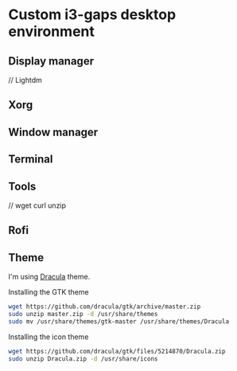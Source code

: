 # Custom i3-gaps desktop environment

## Display manager
// Lightdm

## Xorg

## Window manager

## Terminal

## Tools
// wget curl unzip

## Rofi

## Theme
I'm using [Dracula](https://draculatheme.com/) theme.

Installing the GTK theme
``` bash
wget https://github.com/dracula/gtk/archive/master.zip
sudo unzip master.zip -d /usr/share/themes
sudo mv /usr/share/themes/gtk-master /usr/share/themes/Dracula
```

Installing the icon theme
``` bash
wget https://github.com/dracula/gtk/files/5214870/Dracula.zip
sudo unzip Dracula.zip -d /usr/share/icons
```
``` bash

```
``` bash

```
``` bash

```
``` bash

```
``` bash

```
``` bash

```
``` bash

```
``` bash

```
``` bash

```
``` bash

```
